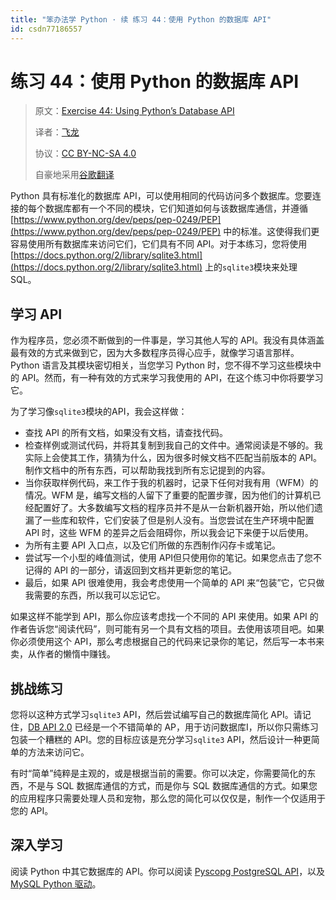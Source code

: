 ```yaml
---
title: "笨办法学 Python · 续 练习 44：使用 Python 的数据库 API"
id: csdn77186557
---
```


# 练习 44：使用 Python 的数据库 API

> 原文：[Exercise 44: Using Python’s Database API](https://learncodethehardway.org/more-python-book/ex44.html)
> 
> 译者：[飞龙](https://github.com/wizardforcel)
> 
> 协议：[CC BY-NC-SA 4.0](http://creativecommons.org/licenses/by-nc-sa/4.0/)
> 
> 自豪地采用[谷歌翻译](https://translate.google.cn/)

Python 具有标准化的数据库 API，可以使用相同的代码访问多个数据库。您要连接的每个数据库都有一个不同的模块，它们知道如何与该数据库通信，并遵循 [https://www.python.org/dev/peps/pep-0249/PEP](https://www.python.org/dev/peps/pep-0249/PEP) 中的标准。这使得我们更容易使用所有数据库来访问它们，它们具有不同 API。对于本练习，您将使用 [https://docs.python.org/2/library/sqlite3.html](https://docs.python.org/2/library/sqlite3.html) 上的`sqlite3`模块来处理 SQL。

## 学习 API

作为程序员，您必须不断做到的一件事是，学习其他人写的 API。我没有具体涵盖最有效的方式来做到它，因为大多数程序员得心应手，就像学习语言那样。Python 语言及其模块密切相关，当您学习 Python 时，您不得不学习这些模块中的 API。然而，有一种有效的方式来学习我使用的 API，在这个练习中你将要学习它。

为了学习像`sqlite3`模块的API，我会这样做：

*   查找 API 的所有文档，如果没有文档，请查找代码。
*   检查样例或测试代码，并将其复制到我自己的文件中。通常阅读是不够的。我实际上会使其工作，猜猜为什么，因为很多时候文档不匹配当前版本的 API。制作文档中的所有东西，可以帮助我找到所有忘记提到的内容。
*   当你获取样例代码，来工作于我的机器时，记录下任何对我有用（WFM）的情况。WFM 是，编写文档的人留下了重要的配置步骤，因为他们的计算机已经配置好了。大多数编写文档的程序员并不是从一台新机器开始，所以他们遗漏了一些库和软件，它们安装了但是别人没有。当您尝试在生产环境中配置 API 时，这些 WFM 的差异之后会阻碍你，所以我会记下来便于以后使用。
*   为所有主要 API 入口点，以及它们所做的东西制作闪存卡或笔记。
*   尝试写一个小型的峰值测试，使用 API​​ 但只使用你的笔记。如果您点击了您不记得的 API 的一部分，请返回到文档并更新您的笔记。
*   最后，如果 API 很难使用，我会考虑使用一个简单的 API 来“包装”它，它只做我需要的东西，所以我可以忘记它。

如果这样不能学到 API，那么你应该考虑找一个不同的 API 来使用。如果 API 的作者告诉您“阅读代码”，则可能有另一个具有文档的项目。去使用该项目吧。如果你必须使用这个 API，那么考虑根据自己的代码来记录你的笔记，然后写一本书来卖，从作者的懒惰中赚钱。

## 挑战练习

您将以这种方式学习`sqlite3` API，然后尝试编写自己的数据库简化 API。请记住，[DB API 2.0](https://docs.python.org/2/library/sqlite3.html) 已经是一个不错简单的 AP，用于访问数据库I，所以你只需练习包装一个糟糕的 API。您的目标应该是充分学习`sqlite3` API，然后设计一种更简单的方法来访问它。

有时“简单”纯粹是主观的，或是根据当前的需要。你可以决定，你需要简化的东西，不是与 SQL 数据库通信的方式，而是你与 SQL 数据库通信的方式。如果您的应用程序只需要处理人员和宠物，那么您的简化可以仅仅是，制作一个仅适用于您的 API。

## 深入学习

阅读 Python 中其它数据库的 API。你可以阅读 [Pyscopg PostgreSQL API](http://initd.org/psycopg/docs/)，以及 [MySQL Python 驱动](https://dev.mysql.com/doc/connector-python/en/)。
